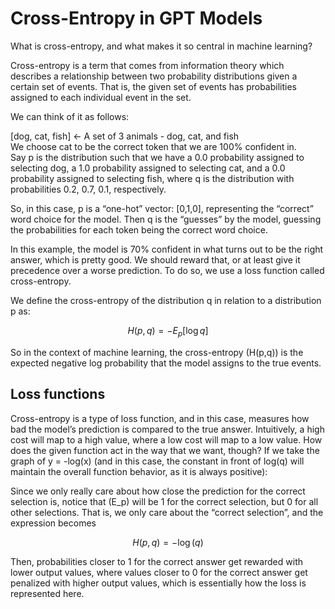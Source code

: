 # Cross-Entropy in GPT Models

What is cross-entropy, and what makes it so central in machine learning?

Cross-entropy is a term that comes from information theory which describes a relationship between two probability distributions given a certain set of events. That is, the given set of events has probabilities assigned to each individual event in the set. 

We can think of it as follows:

[dog, cat, fish] ← A set of 3 animals - dog, cat, and fish  
We choose cat to be the correct token that we are 100% confident in.  
Say p is the distribution such that we have a 0.0 probability assigned to selecting dog, a 1.0 probability assigned to selecting cat, and a 0.0 probability assigned to selecting fish, where q is the distribution with probabilities 0.2, 0.7, 0.1, respectively.

So, in this case, p is a “one-hot” vector: [0,1,0], representing the “correct” word choice for the model. Then q is the “guesses” by the model, guessing the probabilities for each token being the correct word choice. 

In this example, the model is 70% confident in what turns out to be the right answer, which is pretty good. We should reward that, or at least give it precedence over a worse prediction. To do so, we use a loss function called cross-entropy.

We define the cross-entropy of the distribution q in relation to a distribution p as:

$$
H(p,q) = -E_p [\log q]
$$

So in the context of machine learning, the cross-entropy \(H(p,q)\) is the expected negative log probability that the model assigns to the true events. 

## Loss functions

Cross-entropy is a type of loss function, and in this case, measures how bad the model’s prediction is compared to the true answer. Intuitively, a high cost will map to a high value, where a low cost will map to a low value. How does the given function act in the way that we want, though? If we take the graph of y = -log(x) (and in this case, the constant in front of log(q) will maintain the overall function behavior, as it is always positive):



Since we only really care about how close the prediction for the correct selection is, notice that \(E_p\) will be 1 for the correct selection, but 0 for all other selections. That is, we only care about the “correct selection”, and the expression becomes

$$
H(p,q) = -\log(q)
$$

Then, probabilities closer to 1 for the correct answer get rewarded with lower output values, where values closer to 0 for the correct answer get penalized with higher output values, which is essentially how the loss is represented here. 

